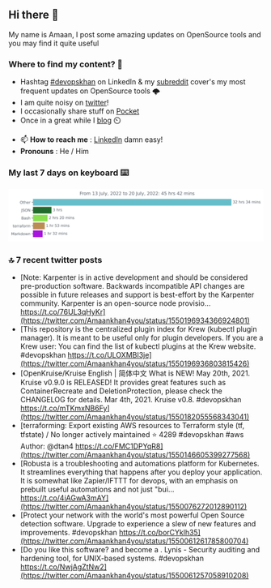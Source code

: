 <!--- [![Hits](https://hits.seeyoufarm.com/api/count/incr/badge.svg?url=https%3A%2F%2Fgithub.com%2Fakhan4u%2Fhit-counter&count_bg=%2379C83D&title_bg=%23555555&icon=&icon_color=%23E7E7E7&title=visits&edge_flat=false)](https://hits.seeyoufarm.com) --->

## Hi there 👋

My name is Amaan, I post some amazing updates on OpenSource tools and you may find it quite useful

### Where to find my content? 🤔

* Hashtag [#devopskhan](https://www.linkedin.com/feed/hashtag/devopskhan/) on LinkedIn & my [subreddit](https://www.reddit.com/r/devopskhan/) cover's my most frequent updates on OpenSource tools 🌩️
* I am quite noisy on [twitter](https://twitter.com/Amaankhan4you)!
* I occasionally share stuff on [Pocket](https://getpocket.com/@ej6g8d1dp2829A16a9Tf5d4T6bAMp3d8791rejDe86yem3bm4e14ex4fT4dluk29)
* Once in a great while I [blog](https://linuxparrot.com/) ⏲️


- 📫 **How to reach me** : [LinkedIn](https://www.linkedin.com/in/amaan-khan-linux-ninja) damn easy!
- **Pronouns** : He / Him

### My last 7 days on keyboard ⌨️

<img src="https://github.com/akhan4u/akhan4u/blob/main/images/stat.svg" alt="Amaan's Wakatime Activity!"/>

### 🔝 7 recent twitter posts
<!-- DEVDOJO:START -->
- [Note: Karpenter is in active development and should be considered pre-production software. Backwards incompatible API changes are possible in future releases and support is best-effort by the Karpenter community. Karpenter is an open-source node provisio… https://t.co/76UL3qHyKr](https://twitter.com/Amaankhan4you/status/1550196934366924801)
- [This repository is the centralized plugin index for Krew &lpar;kubectl plugin manager&rpar;. It is meant to be useful only for plugin developers. If you are a Krew user: You can find the list of kubectl plugins at the Krew website. #devopskhan https://t.co/ULOXMBI3je](https://twitter.com/Amaankhan4you/status/1550196936803815426)
- [OpenKruise/Kruise English | 简体中文 What is NEW! May 20th, 2021. Kruise v0.9.0 is RELEASED! It provides great features such as ContainerRecreate and DeletionProtection, please check the CHANGELOG for details. Mar 4th, 2021. Kruise v0.8. #devopskhan https://t.co/mTKmxNB6Fy](https://twitter.com/Amaankhan4you/status/1550182055568343041)
- [terraforming: Export existing AWS resources to Terraform style &lpar;tf, tfstate&rpar; / No longer actively maintained
⭐️ 4289
#devopskhan #aws
Author: @dtan4
https://t.co/FMC1DPYqR8](https://twitter.com/Amaankhan4you/status/1550146605399277568)
- [Robusta is a troubleshooting and automations platform for Kubernetes. It streamlines everything that happens after you deploy your application. It is somewhat like Zapier/IFTTT for devops, with an emphasis on prebuilt useful automations and not just &quot;bui… https://t.co/4iAGwA3mAY](https://twitter.com/Amaankhan4you/status/1550076272012890112)
- [Protect your network with the world&#39;s most powerful Open Source detection software. Upgrade to experience a slew of new features and improvements. #devopskhan https://t.co/borCYklh35](https://twitter.com/Amaankhan4you/status/1550061261785800704)
- [Do you like this software? and become a . Lynis - Security auditing and hardening tool, for UNIX-based systems. #devopskhan https://t.co/NwjAgZtNw2](https://twitter.com/Amaankhan4you/status/1550061257058910208)
<!-- DEVDOJO:END -->

<!-- ![Amaan's GitHub stats](https://github-readme-stats.vercel.app/api?username=akhan4u&count_private=true&show_icons=true&hide=contribs) -->

